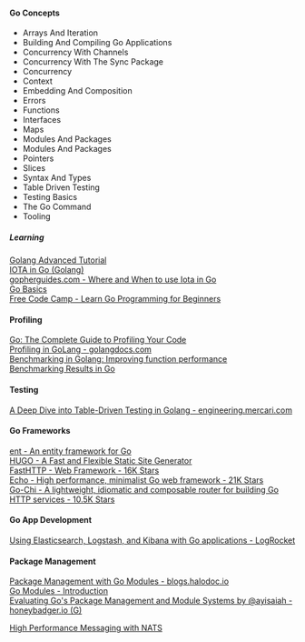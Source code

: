 #### Go Concepts
- Arrays And Iteration
- Building And Compiling Go Applications
- Concurrency With Channels
- Concurrency With The Sync Package
- Concurrency
- Context
- Embedding And Composition
- Errors
- Functions
- Interfaces
- Maps
- Modules And Packages
- Modules And Packages
- Pointers
- Slices
- Syntax And Types
- Table Driven Testing
- Testing Basics
- The Go Command
- Tooling

##### Learning
[Golang Advanced Tutorial](https://golangbyexample.com/golang-comprehensive-tutorial/)  
[IOTA in Go (Golang)](https://golangbyexample.com/iota-in-golang/)  
[gopherguides.com - Where and When to use Iota in Go](https://www.gopherguides.com/articles/how-to-use-iota-in-golang)  
[Go Basics](https://www.howtocode.io/posts/go-basics-1-installing-go-on-a-mac)  
[Free Code Camp - Learn Go Programming for Beginners](https://www.youtube.com/watch?v=YS4e4q9oBaU)  

#### Profiling
[Go: The Complete Guide to Profiling Your Code](https://hackernoon.com/go-the-complete-guide-to-profiling-your-code-h51r3waz)  
[Profiling in GoLang - golangdocs.com](https://golangdocs.com/profiling-in-golang)  
[Benchmarking in Golang: Improving function performance](https://blog.logrocket.com/benchmarking-golang-improve-function-performance/)  
[Benchmarking Results in Go](https://www.mikenewswanger.com/posts/2018/benchmarking-in-go/)  

#### Testing
[A Deep Dive into Table-Driven Testing in Golang - engineering.mercari.com](https://engineering.mercari.com/en/blog/entry/20211221-a-deep-dive-into-table-driven-testing-in-golang/)  

#### Go Frameworks
[ent - An entity framework for Go](https://entgo.io/)  
[HUGO - A Fast and Flexible Static Site Generator](https://github.com/gohugoio/hugo)  
[FastHTTP - Web Framework - 16K Stars](https://github.com/valyala/fasthttp)  
[Echo - High performance, minimalist Go web framework - 21K Stars](https://echo.labstack.com/)  
[Go-Chi - A lightweight, idiomatic and composable router for building Go HTTP services - 10.5K Stars](https://github.com/go-chi/chi)  

#### Go App Development
[Using Elasticsearch, Logstash, and Kibana with Go applications - LogRocket](https://blog.logrocket.com/using-elasticsearch-logstash-and-kibana-with-go-applications/)  


#### Package Management
[Package Management with Go Modules - blogs.halodoc.io](https://blogs.halodoc.io/go-modules-implementation/)  
[Go Modules - Introduction](https://golang.org/ref/mod#introduction)  
[Evaluating Go's Package Management and Module Systems by @ayisaiah - honeybadger.io (G)](https://www.honeybadger.io/blog/golang-go-package-management/)  


[High Performance Messaging with NATS](https://medium.com/@syedrizwan161/high-performance-messaging-with-nats-1c261fae3778)  

